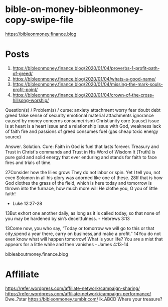 # bible-on-money-bibleonmoney-copy-swipe-file
https://bibleonmoney.finance.blog

# Posts
1. https://bibleonmoney.finance.blog/2020/01/04/proverbs-1-profit-path-of-greed/
2. https://bibleonmoney.finance.blog/2020/01/04/whats-a-good-name/
3. https://bibleonmoney.finance.blog/2020/01/04/missing-the-mark-souls-profit-point/
4. https://bibleonmoney.finance.blog/2020/01/04/crown-of-the-cross-hillsong-worship/

Question(s) / Problem(s) / curse: anxiety attachment worry fear doubt debt greed false sense of security emotional material attachments ignorance caused by money concerns consume(rism) Christianity core (cause) issue is at heart is a heart issue and a relationship issue with God, weakness lack of faith fire and passions of greed consumes fuel (gas cheap toxic energy source)

Answer.  Solution.  Cure: Faith in God is fuel that lasts forever.  Treasury and Trust in Christ's commands and Trust in His Word of Wisdom  It [Truth] is pure gold and solid energy that ever enduring and stands for faith to face fires and trials of time.

27Consider how the lilies grow: They do not labor or spin. Yet I tell you, not even Solomon in all his glory was adorned like one of these. 28If that is how God clothes the grass of the field, which is here today and tomorrow is thrown into the furnace, how much more will He clothe you, O you of little faith!
- Luke 12:27-28



13But exhort one another daily, as long as it is called today, so that none of you may be hardened by sin’s deceitfulness. - Hebrews 3:13


13Come now, you who say, “Today or tomorrow we will go to this or that city,spend a year there, carry on business,and make a profit.” 14You do not even know what will happen tomorrow! What is your life? You are a mist that appears for a little while and then vanishes - James 4:13-14


bibleaboutmoney.finance.blog

# Affiliate
https://refer.wordpress.com/affiliate-network/campaign-sharing/
https://refer.wordpress.com/affiliate-network/campaign-performance/
Dwe..?star
https://bibleonmoney.tumblr.com/
lk.ABCD
Where your treasure?
